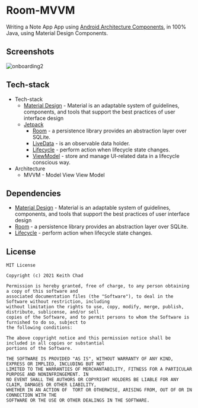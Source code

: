 # Room-MVVM

Writing a Note App App using [Android Architecture Components](https://developer.android.com/topic/libraries/architecture/), in 100% Java, using Material Design Components.

## Screenshots

![onboarding2](https://user-images.githubusercontent.com/63049827/103522618-b213e100-4e8b-11eb-8d4c-f43e994b2a20.png)

## Tech-stack

* Tech-stack
    * [Material Design](https://material.io/design) - Material is an adaptable system of guidelines, components, and tools that support the best practices of user interface design
    * [Jetpack](https://developer.android.com/jetpack)
        * [Room](https://developer.android.com/topic/libraries/architecture/room) - a persistence library provides an abstraction layer over SQLite.
        * [LiveData](https://developer.android.com/topic/libraries/architecture/livedata) - is an observable data holder.
        * [Lifecycle](https://developer.android.com/topic/libraries/architecture/lifecycle) - perform action when lifecycle state changes.
        * [ViewModel](https://developer.android.com/topic/libraries/architecture/viewmodel) - store and manage UI-related data in a lifecycle conscious way.
* Architecture
    * MVVM - Model View View Model

## Dependencies
  * [Material Design](https://material.io/design) - Material is an adaptable system of guidelines, components, and tools that support the best practices of user interface design
  * [Room](https://developer.android.com/topic/libraries/architecture/room) - a persistence library provides an abstraction layer over SQLite.
  * [Lifecycle](https://developer.android.com/topic/libraries/architecture/lifecycle) - perform action when lifecycle state changes.
  
## License
```
MIT License

Copyright (c) 2021 Keith Chad

Permission is hereby granted, free of charge, to any person obtaining a copy of this software and
associated documentation files (the "Software"), to deal in the Software without restriction, including
without limitation the rights to use, copy, modify, merge, publish, distribute, sublicense, and/or sell
copies of the Software, and to permit persons to whom the Software is furnished to do so, subject to
the following conditions:

The above copyright notice and this permission notice shall be included in all copies or substantial
portions of the Software.

THE SOFTWARE IS PROVIDED "AS IS", WITHOUT WARRANTY OF ANY KIND, EXPRESS OR IMPLIED, INCLUDING BUT NOT
LIMITED TO THE WARRANTIES OF MERCHANTABILITY, FITNESS FOR A PARTICULAR PURPOSE AND NONINFRINGEMENT. IN
NO EVENT SHALL THE AUTHORS OR COPYRIGHT HOLDERS BE LIABLE FOR ANY CLAIM, DAMAGES OR OTHER LIABILITY,
WHETHER IN AN ACTION OF  TORT OR OTHERWISE, ARISING FROM, OUT OF OR IN CONNECTION WITH THE
SOFTWARE OR THE USE OR OTHER DEALINGS IN THE SOFTWARE.
```

